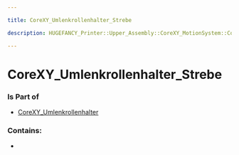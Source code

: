 ```yaml
---

title: CoreXY_Umlenkrollenhalter_Strebe

description: HUGEFANCY_Printer::Upper_Assembly::CoreXY_MotionSystem::CoreXY_Umlenkrollenhalter::CoreXY_Umlenkrollenhalter_Strebe

---
```

# CoreXY_Umlenkrollenhalter_Strebe
<script>
    var geoarray = '{"CoreXY_Umlenkrollenhalter_Strebe": {}}';
</script>
<script>
    var basepath = '/assets/HUGEFANCY_Printer/Upper_Assembly/CoreXY_MotionSystem/CoreXY_Umlenkrollenhalter/';
</script>
<link rel="stylesheet" href="/css/container.css">

<div id="container"></div>

<!-- these are the required scripts for the three.js scene -->
<script src="/lib/three.min.js"></script>
<script src="/lib/OrbitControls.js"></script>
<script src="/lib/RectAreaLightUniformsLib.js"></script>
<!-- this is your app's lib file -->
<script src="/lib/triceratops_app.js"></script>
### Is Part of
- [CoreXY_Umlenkrollenhalter](../CoreXY_Umlenkrollenhalter)  

### Contains:
- [](./CoreXY_Umlenkrollenhalter_Strebe/)

